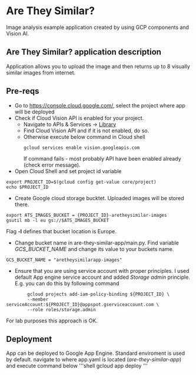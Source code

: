 # Are They Similar?
Image analysis example application created by using GCP components and Vision AI.

## Are They Similar? application description
Application allows you to upload the image and then returns up to 8 visually similar images from internet.

## Pre-reqs
- Go to https://console.cloud.google.com/, select the project where app will be deployed
-  Check if Cloud Vision API is enabled for your project.
    * Navigate to APIs & Services -> [Library](https://console.cloud.google.com/apis/library/browse)
    * Find Cloud Vision API and if it is not enabled, do so.
    * Otherwise execute below command in Cloud shell
        ```shell
        gcloud services enable vision.googleapis.com
        ```
        If command fails - most probably API have been enabled already (check error message).
- Open Cloud Shell and set project id variable
```shell
export PROJECT_ID=$(gcloud config get-value core/project)
echo $PROJECT_ID
```
- Create Google cloud storage bucktet. Uploaded images will be stored there.
```shell
export ATS_IMAGES_BUCKET = {PROJECT_ID}-aretheysimilar-images
gsutil mb -l eu gs://$ATS_IMAGES_BUCKET
```
Flag **-l** defines that bucket location is Europe.
- Change bucket name in are-they-similar-app/main.py. Find variable <i>GCS_BUCKET_NAME</i> and change its value to your buckets name.
```shell
GCS_BUCKET_NAME = "aretheysimilarapp-images"
```
- Ensure that you are using service account with proper principles. I used default App engine service account and added <i>Storage admin</i> principle. E.g. you can do this by following command
```shell
        gcloud projects add-iam-policy-binding ${PROJECT_ID} \
        --member serviceAccount:${PROJECT_ID}@appspot.gserviceaccount.com \
        --role roles/storage.admin
```
For lab purposes this approach is OK.
## Deployment
App can be deployed to Google App Engine. Standard enviroment is used by default. navigate to where app.yaml is located (<i>are-they-similar-app</i>) and execute command below
'''shell
gcloud app deploy
'''
